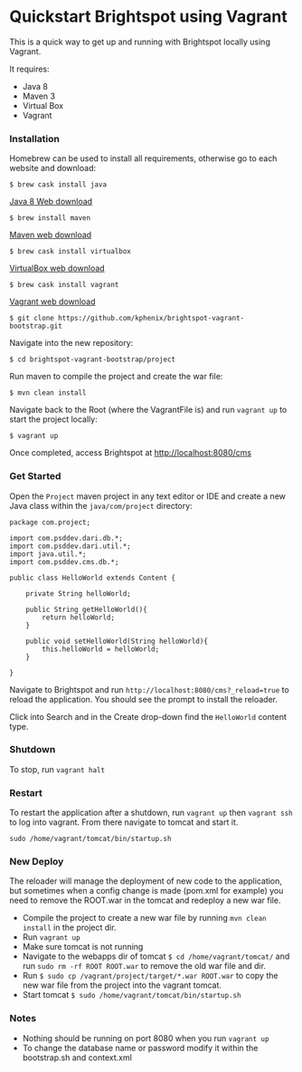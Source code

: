 # Quickstart Brightspot using Vagrant

This is a quick way to get up and running with Brightspot locally using Vagrant.

It requires:

- Java 8
- Maven 3
- Virtual Box
- Vagrant


### Installation

Homebrew can be used to install all requirements, otherwise go to each website and download:

```
$ brew cask install java
```

[Java 8 Web download](http://www.oracle.com/technetwork/java/javase/downloads/jdk8-downloads-2133151.html)

```
$ brew install maven 
```
[Maven web download](https://maven.apache.org/download.cgi)
```
$ brew cask install virtualbox
```
[VirtualBox web download](https://www.virtualbox.org/wiki/Downloads)
```
$ brew cask install vagrant
```
[Vagrant web download](https://www.vagrantup.com/downloads.html)
```
$ git clone https://github.com/kphenix/brightspot-vagrant-bootstrap.git
```

Navigate into the new repository:

```
$ cd brightspot-vagrant-bootstrap/project
```

Run maven to compile the project and create the war file:

```
$ mvn clean install
```

Navigate back to the Root (where the VagrantFile is) and run `vagrant up` to start the project locally:

```
$ vagrant up
```

Once completed, access Brightspot at [http://localhost:8080/cms](http://localhost:8080/cms)


### Get Started

Open the `Project` maven project in any text editor or IDE and create a new Java class within the `java/com/project` directory:

```
package com.project;

import com.psddev.dari.db.*;
import com.psddev.dari.util.*;
import java.util.*;
import com.psddev.cms.db.*;

public class HelloWorld extends Content {

	private String helloWorld;

	public String getHelloWorld(){
		return helloWorld;
	}
	
	public void setHelloWorld(String helloWorld){
		this.helloWorld = helloWorld;
	}
  
}
```

Navigate to Brightspot and run `http://localhost:8080/cms?_reload=true` to reload the application. You should see the prompt to install the reloader.

Click into Search and in the Create drop-down find the `HelloWorld` content type.  

### Shutdown

To stop, run `vagrant halt`

### Restart

To restart the application after a shutdown, run `vagrant up` then `vagrant ssh` to log into vagrant. From there navigate to tomcat and start it.

`sudo /home/vagrant/tomcat/bin/startup.sh`

### New Deploy

The reloader will manage the deployment of new code to the application, but sometimes when a config change is made (pom.xml for example) you need to remove the ROOT.war in the tomcat and redeploy a new war file.

- Compile the project to create a new war file by running `mvn clean install` in the project dir.
- Run `vagrant up`
- Make sure tomcat is not running
- Navigate to the webapps dir of tomcat `$ cd /home/vagrant/tomcat/` and run `sudo rm -rf ROOT ROOT.war` to remove the old war file and dir.
- Run `$ sudo cp /vagrant/project/target/*.war ROOT.war` to copy the new war file from the project into the vagrant tomcat.
- Start tomcat `$ sudo /home/vagrant/tomcat/bin/startup.sh`


### Notes

- Nothing should be running on port 8080 when you run `vagrant up`
- To change the database name or password modify it within the bootstrap.sh and context.xml


